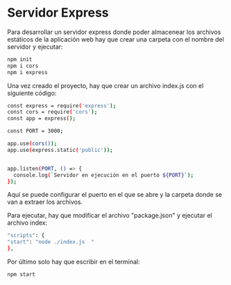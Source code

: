 
# Servidor Express
Para desarrollar un servidor express donde poder almacenear los archivos estáticos de la aplicación web hay que crear una carpeta con el nombre del servidor y ejecutar:


```bash
npm init
npm i cors
npm i express
```

Una vez creado el proyecto, hay que crear un archivo index.js con el siguiente código:



```bash
const express = require('express');
const cors = require('cors');
const app = express();

const PORT = 3000;

app.use(cors());
app.use(express.static('public'));


app.listen(PORT, () => {
  console.log(`Servidor en ejecución en el puerto ${PORT}`);
});
```

Aquí se puede configurar el puerto en el que se abre y la carpeta donde se van a extraer los archivos.

Para ejecutar, hay que modificar el archivo "package.json" y ejecutar el archivo index:


```bash
"scripts": {
"start": "node ./index.js  "
},
```

Por último solo hay que escribir en el terminal:


```bash
npm start
```